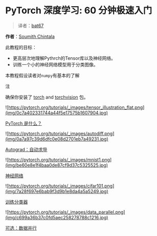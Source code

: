 # PyTorch 深度学习: 60 分钟极速入门

> 译者：[bat67](https://github.com/bat67)

**作者**：[Soumith Chintala](http://soumith.ch)

此教程的目标：

* 更高层次地理解Pythrch的Tensor库以及神经网络。
* 训练一个小的神经网络模型用于分类图像。

本教程假设读者对`numpy`有基本的了解

注

确保你安装了 [torch](https://github.com/pytorch/pytorch) and [torchvision](https://github.com/pytorch/vision) 包。

![https://pytorch.org/tutorials/_images/tensor_illustration_flat.png](img/0c7a402331744a44f5e17575b1607904.jpg)

[PyTorch 是什么？](blitz/tensor_tutorial.html#sphx-glr-beginner-blitz-tensor-tutorial-py)

![https://pytorch.org/tutorials/_images/autodiff.png](img/0a7a97c39d6dfc0e08d2701eb7a49231.jpg)

[Autograd：自动求导](blitz/autograd_tutorial.html#sphx-glr-beginner-blitz-autograd-tutorial-py)

![https://pytorch.org/tutorials/_images/mnist1.png](img/be60e8e1f4baa0de87cf9d37c5325525.jpg)

[神经网络](blitz/neural_networks_tutorial.html#sphx-glr-beginner-blitz-neural-networks-tutorial-py)

![https://pytorch.org/tutorials/_images/cifar101.png](img/7a28f697e6bab9f3d9b1e8da4a5a5249.jpg)

[训练分类器](blitz/cifar10_tutorial.html#sphx-glr-beginner-blitz-cifar10-tutorial-py)

![https://pytorch.org/tutorials/_images/data_parallel.png](img/c699a36b37c0fd5aec258278788c1216.jpg)

[可选：数据并行](blitz/data_parallel_tutorial.html#sphx-glr-beginner-blitz-data-parallel-tutorial-py)

